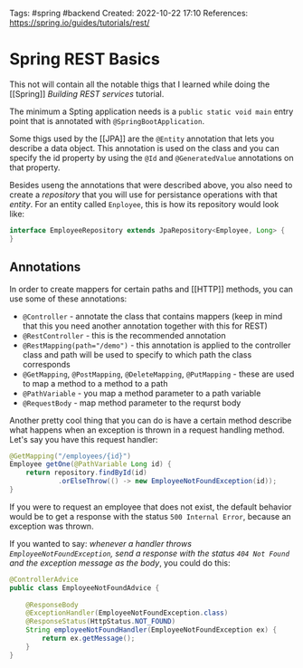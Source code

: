 Tags: #spring #backend 
Created: 2022-10-22 17:10
References: https://spring.io/guides/tutorials/rest/

# Spring REST Basics
This not will contain all the notable thigs that I learned while doing the [[Spring]] *Building REST services* tutorial.

The minimum a Spting application needs is a `public static void main` entry point that is annotated with `@SpringBootApplication`.

Some thigs used by the [[JPA]] are the `@Entity` annotation that lets you describe a data object. This annotation is used on the class and you can specify the id property by using the `@Id` and `@GeneratedValue` annotations on that property.

Besides useng the annotations that were described above, you also need to create a *repository* that you will use for persistance operations with that *entity*. For an entity called `Enployee`, this is how its repository would look like:

```java
interface EmployeeRepository extends JpaRepository<Employee, Long> {
}
```

## Annotations
In order to create mappers for certain paths and [[HTTP]] methods, you can use some of these annotations:
- `@Controller` - annotate the class that contains mappers (keep in mind that this you need another annotation together with this for REST)
- `@RestController` - this is the recommended annotation
- `@RestMapping(path="/demo")` - this annotation is applied to the controller class and path will be used to specify to which path the class corresponds
- `@GetMapping`, `@PostMapping`, `@DeleteMapping`, `@PutMapping` - these are used to map a method to a method to a path
- `@PathVariable` - you map a method parameter to a path variable
- `@RequestBody` - map method parameter to the requrst body

Another pretty cool thing that you can do is have a certain method describe what happens when an exception is thrown in a request handling method. Let's say you have this request handler:

```java
@GetMapping("/employees/{id}")  
Employee getOne(@PathVariable Long id) {  
    return repository.findById(id)  
            .orElseThrow(() -> new EmployeeNotFoundException(id));  
}
```

If you were to request an employee that does not exist, the default behavior would be to get a response with the status `500 Internal Error`, because an exception was thrown.

If you wanted to say: *whenever a handler throws `EmployeeNotFoundException`, send a response with the status `404 Not Found` and the exception message as the body*, you could do this:

```java
@ControllerAdvice  
public class EmployeeNotFoundAdvice {  
  
    @ResponseBody  
    @ExceptionHandler(EmployeeNotFoundException.class)  
    @ResponseStatus(HttpStatus.NOT_FOUND)  
    String employeeNotFoundHandler(EmployeeNotFoundException ex) {  
        return ex.getMessage();  
    }  
}
```
